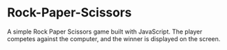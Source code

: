 # Rock-Paper-Scissors
A simple Rock Paper Scissors game built with JavaScript.  The player competes against the computer, and the winner is displayed on the screen.
